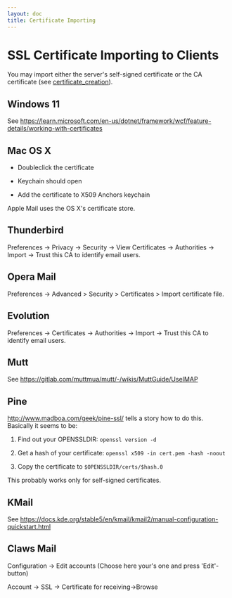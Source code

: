 ```yaml
---
layout: doc
title: Certificate Importing
---
```


# SSL Certificate Importing to Clients

You may import either the server's self-signed certificate or the CA
certificate (see [certificate_creation](cert_create)).

## Windows 11

See https://learn.microsoft.com/en-us/dotnet/framework/wcf/feature-details/working-with-certificates

## Mac OS X

- Doubleclick the certificate

- Keychain should open

- Add the certificate to X509 Anchors keychain

Apple Mail uses the OS X's certificate store.

## Thunderbird

Preferences -> Privacy -> Security -> View Certificates -> Authorities
-> Import -> Trust this CA to identify email users.

## Opera Mail

Preferences -> Advanced > Security > Certificates > Import certificate
file.

## Evolution

Preferences -> Certificates -> Authorities -> Import -> Trust this CA to
identify email users.

## Mutt

See https://gitlab.com/muttmua/mutt/-/wikis/MuttGuide/UseIMAP

## Pine

http://www.madboa.com/geek/pine-ssl/ tells a story how to do this.
Basically it seems to be:

1. Find out your OPENSSLDIR: `openssl version -d`

2. Get a hash of your certificate:
   `openssl x509 -in cert.pem -hash -noout`

3. Copy the certificate to `$OPENSSLDIR/certs/$hash.0`

This probably works only for self-signed certificates.

## KMail

See https://docs.kde.org/stable5/en/kmail/kmail2/manual-configuration-quickstart.html

## Claws Mail

Configuration -> Edit accounts (Choose here your's one and press
'Edit'-button)

Account -> SSL -> Certificate for receiving->Browse
